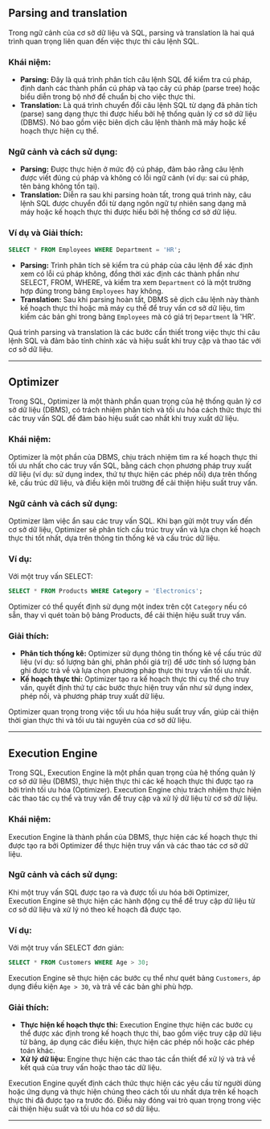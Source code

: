 ## Parsing and translation

Trong ngữ cảnh của cơ sở dữ liệu và SQL, parsing và translation là hai quá trình quan trọng liên quan đến việc thực thi câu lệnh SQL.

### Khái niệm:

- **Parsing:** Đây là quá trình phân tích câu lệnh SQL để kiểm tra cú pháp, định danh các thành phần cú pháp và tạo cây cú pháp (parse tree) hoặc biểu diễn trong bộ nhớ để chuẩn bị cho việc thực thi.
- **Translation:** Là quá trình chuyển đổi câu lệnh SQL từ dạng đã phân tích (parse) sang dạng thực thi được hiểu bởi hệ thống quản lý cơ sở dữ liệu (DBMS). Nó bao gồm việc biên dịch câu lệnh thành mã máy hoặc kế hoạch thực hiện cụ thể.

### Ngữ cảnh và cách sử dụng:

- **Parsing:** Được thực hiện ở mức độ cú pháp, đảm bảo rằng câu lệnh được viết đúng cú pháp và không có lỗi ngữ cảnh (ví dụ: sai cú pháp, tên bảng không tồn tại).
- **Translation:** Diễn ra sau khi parsing hoàn tất, trong quá trình này, câu lệnh SQL được chuyển đổi từ dạng ngôn ngữ tự nhiên sang dạng mã máy hoặc kế hoạch thực thi được hiểu bởi hệ thống cơ sở dữ liệu.

### Ví dụ và Giải thích:

```sql
SELECT * FROM Employees WHERE Department = 'HR';
```

- **Parsing:** Trình phân tích sẽ kiểm tra cú pháp của câu lệnh để xác định xem có lỗi cú pháp không, đồng thời xác định các thành phần như SELECT, FROM, WHERE, và kiểm tra xem `Department` có là một trường hợp đúng trong bảng `Employees` hay không.
- **Translation:** Sau khi parsing hoàn tất, DBMS sẽ dịch câu lệnh này thành kế hoạch thực thi hoặc mã máy cụ thể để truy vấn cơ sở dữ liệu, tìm kiếm các bản ghi trong bảng `Employees` mà có giá trị `Department` là 'HR'.

Quá trình parsing và translation là các bước cần thiết trong việc thực thi câu lệnh SQL và đảm bảo tính chính xác và hiệu suất khi truy cập và thao tác với cơ sở dữ liệu.

---

## Optimizer

Trong SQL, Optimizer là một thành phần quan trọng của hệ thống quản lý cơ sở dữ liệu (DBMS), có trách nhiệm phân tích và tối ưu hóa cách thức thực thi các truy vấn SQL để đảm bảo hiệu suất cao nhất khi truy xuất dữ liệu.

### Khái niệm:

Optimizer là một phần của DBMS, chịu trách nhiệm tìm ra kế hoạch thực thi tối ưu nhất cho các truy vấn SQL, bằng cách chọn phương pháp truy xuất dữ liệu (ví dụ: sử dụng index, thứ tự thực hiện các phép nối) dựa trên thống kê, cấu trúc dữ liệu, và điều kiện môi trường để cải thiện hiệu suất truy vấn.

### Ngữ cảnh và cách sử dụng:

Optimizer làm việc ẩn sau các truy vấn SQL. Khi bạn gửi một truy vấn đến cơ sở dữ liệu, Optimizer sẽ phân tích cấu trúc truy vấn và lựa chọn kế hoạch thực thi tốt nhất, dựa trên thông tin thống kê và cấu trúc dữ liệu.

### Ví dụ:

Với một truy vấn SELECT:

```sql
SELECT * FROM Products WHERE Category = 'Electronics';
```

Optimizer có thể quyết định sử dụng một index trên cột `Category` nếu có sẵn, thay vì quét toàn bộ bảng Products, để cải thiện hiệu suất truy vấn.

### Giải thích:

- **Phân tích thống kê:** Optimizer sử dụng thông tin thống kê về cấu trúc dữ liệu (ví dụ: số lượng bản ghi, phân phối giá trị) để ước tính số lượng bản ghi được trả về và lựa chọn phương pháp thực thi truy vấn tối ưu nhất.
- **Kế hoạch thực thi:** Optimizer tạo ra kế hoạch thực thi cụ thể cho truy vấn, quyết định thứ tự các bước thực hiện truy vấn như sử dụng index, phép nối, và phương pháp truy xuất dữ liệu.

Optimizer quan trọng trong việc tối ưu hóa hiệu suất truy vấn, giúp cải thiện thời gian thực thi và tối ưu tài nguyên của cơ sở dữ liệu.

---

## Execution Engine

Trong SQL, Execution Engine là một phần quan trọng của hệ thống quản lý cơ sở dữ liệu (DBMS), thực hiện thực thi các kế hoạch thực thi được tạo ra bởi trình tối ưu hóa (Optimizer). Execution Engine chịu trách nhiệm thực hiện các thao tác cụ thể và truy vấn để truy cập và xử lý dữ liệu từ cơ sở dữ liệu.

### Khái niệm:

Execution Engine là thành phần của DBMS, thực hiện các kế hoạch thực thi được tạo ra bởi Optimizer để thực hiện truy vấn và các thao tác cơ sở dữ liệu.

### Ngữ cảnh và cách sử dụng:

Khi một truy vấn SQL được tạo ra và được tối ưu hóa bởi Optimizer, Execution Engine sẽ thực hiện các hành động cụ thể để truy cập dữ liệu từ cơ sở dữ liệu và xử lý nó theo kế hoạch đã được tạo.

### Ví dụ:

Với một truy vấn SELECT đơn giản:

```sql
SELECT * FROM Customers WHERE Age > 30;
```

Execution Engine sẽ thực hiện các bước cụ thể như quét bảng `Customers`, áp dụng điều kiện `Age > 30`, và trả về các bản ghi phù hợp.

### Giải thích:

- **Thực hiện kế hoạch thực thi:** Execution Engine thực hiện các bước cụ thể được xác định trong kế hoạch thực thi, bao gồm việc truy cập dữ liệu từ bảng, áp dụng các điều kiện, thực hiện các phép nối hoặc các phép toán khác.
- **Xử lý dữ liệu:** Engine thực hiện các thao tác cần thiết để xử lý và trả về kết quả của truy vấn hoặc thao tác dữ liệu.

Execution Engine quyết định cách thức thực hiện các yêu cầu từ người dùng hoặc ứng dụng và thực hiện chúng theo cách tối ưu nhất dựa trên kế hoạch thực thi đã được tạo ra trước đó. Điều này đóng vai trò quan trọng trong việc cải thiện hiệu suất và tối ưu hóa cơ sở dữ liệu.

---
